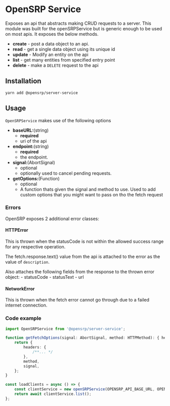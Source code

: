 # OpenSRP Service

Exposes an api that abstracts making CRUD requests to a server. This module was built for the openSRPService but is
generic enough to be used on most apis. It exposes the below methods.

-   **create** - post a data object to an api.
-   **read** - get a single data object using its unique id
-   **update** - Modify an entity on the api
-   **list** - get many entities from specified entry point
-   **delete** - make a `DELETE` request to the api

## Installation

```node
yarn add @opensrp/server-service
```

## Usage

`OpenSRPService` makes use of the following options

-   **baseURL:**(string)
    -   **required**
    -   uri of the api
-   **endpoint:**(string)
    -   **required**
    -   the endpoint.
-   **signal:**(AbortSignal)
    -   optional
    -   optionally used to cancel pending requests.
-   **getOptions:**(Function)
    -   optional
    -   A function thats given the signal and method to use. Used to add custom options that you might want to pass on tho the fetch request

### Errors

OpenSRP exposes 2 additional error classes:

#### HTTPError

This is thrown when the statusCode is not within the allowed success range for any respective operation.

The fetch.response.text() value from the api is attached to the error as the value of `description`.

Also attaches the following fields from the response to the thrown error object: - statusCode - statusText - url

#### NetworkError

This is thrown when the fetch error cannot go through due to a failed internet connection.

### Code example

```typescript
import OpenSRPService from '@opensrp/server-service';

function getFetchOptions(signal: AbortSignal, method: HTTPMethod): { headers: HeadersInit; method: HTTPMethod } {
    return {
        headers: {
            /**... */
        },
        method,
        signal,
    };
}

const loadClients = async () => {
    const clientService = new openSRPService(OPENSRP_API_BASE_URL, OPENSRP_CLIENT_ENDPOINT, getFetchOptions);
    return await clientService.list();
};
```
